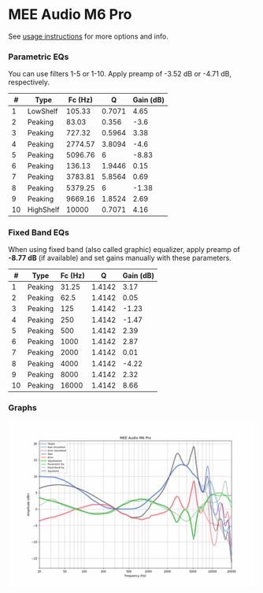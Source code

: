 # MEE Audio M6 Pro
See [usage instructions](https://github.com/jaakkopasanen/AutoEq#usage) for more options and info.

### Parametric EQs
You can use filters 1-5 or 1-10. Apply preamp of -3.52 dB or -4.71 dB, respectively.

|   # | Type      |   Fc (Hz) |      Q |   Gain (dB) |
|-----|-----------|-----------|--------|-------------|
|   1 | LowShelf  |    105.33 | 0.7071 |        4.65 |
|   2 | Peaking   |     83.03 | 0.356  |       -3.6  |
|   3 | Peaking   |    727.32 | 0.5964 |        3.38 |
|   4 | Peaking   |   2774.57 | 3.8094 |       -4.6  |
|   5 | Peaking   |   5096.76 | 6      |       -8.83 |
|   6 | Peaking   |    136.13 | 1.9446 |        0.15 |
|   7 | Peaking   |   3783.81 | 5.8564 |        0.69 |
|   8 | Peaking   |   5379.25 | 6      |       -1.38 |
|   9 | Peaking   |   9669.16 | 1.8524 |        2.69 |
|  10 | HighShelf |  10000    | 0.7071 |        4.16 |

### Fixed Band EQs
When using fixed band (also called graphic) equalizer, apply preamp of **-8.77 dB** (if available) and set gains manually with these parameters.

|   # | Type    |   Fc (Hz) |      Q |   Gain (dB) |
|-----|---------|-----------|--------|-------------|
|   1 | Peaking |     31.25 | 1.4142 |        3.17 |
|   2 | Peaking |     62.5  | 1.4142 |        0.05 |
|   3 | Peaking |    125    | 1.4142 |       -1.23 |
|   4 | Peaking |    250    | 1.4142 |       -1.47 |
|   5 | Peaking |    500    | 1.4142 |        2.39 |
|   6 | Peaking |   1000    | 1.4142 |        2.87 |
|   7 | Peaking |   2000    | 1.4142 |        0.01 |
|   8 | Peaking |   4000    | 1.4142 |       -4.22 |
|   9 | Peaking |   8000    | 1.4142 |        2.32 |
|  10 | Peaking |  16000    | 1.4142 |        8.66 |

### Graphs
![](./MEE%20Audio%20M6%20Pro.png)
